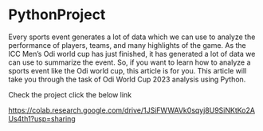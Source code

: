 # PythonProject
Every sports event generates a lot of data which we can use to analyze the performance of players, teams, and many highlights of the game. As the ICC Men’s Odi world cup has just finished, it has generated a lot of data we can use to summarize the event. So, if you want to learn how to analyze a sports event like the Odi world cup, this article is for you. This article will take you through the task of Odi World Cup 2023 analysis using Python.

Check the project click the below link 

https://colab.research.google.com/drive/1JSiFWWAVk0sqyj8U9SiNKtKo2AUs4th1?usp=sharing
